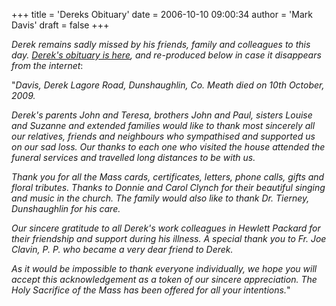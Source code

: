 +++
title = 'Dereks Obituary'
date = 2006-10-10 09:00:34
author = 'Mark Davis'
draft = false
+++

_Derek remains sadly missed by his friends, family and colleagues to this day.  [Derek's obituary is here](https://www.legacy.com/us/obituaries/legacyremembers/derek-davis-obituary?id=40320424), and re-produced below in case it disappears from the internet_:

"_Davis, Derek Lagore Road, Dunshaughlin, Co. Meath died on 10th October, 2009._   

_Derek's parents John and Teresa, brothers John and Paul, sisters Louise and Suzanne and extended families would like to thank most sincerely all our relatives, friends and neighbours who sympathised and supported us on our sad loss. Our thanks to each one who visited the house attended the funeral services and travelled long distances to be with us._

_Thank you for all the Mass cards, certificates, letters, phone calls, gifts and floral tributes. Thanks to Donnie and Carol Clynch for their beautiful singing and music in the church. The family would also like to thank Dr. Tierney, Dunshaughlin for his care._ 

_Our sincere gratitude to all Derek's work colleagues in Hewlett Packard for their friendship and support during his illness. A special thank you to Fr. Joe Clavin, P. P. who became a very dear friend to Derek._ 

_As it would be impossible to thank everyone individually, we hope you will accept this acknowledgement as a token of our sincere appreciation. The Holy Sacrifice of the Mass has been offered for all your intentions._"

